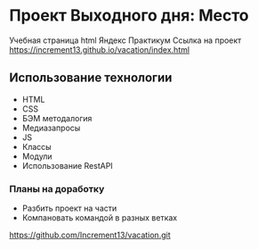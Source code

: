 # Проект Выходного дня: Место

Учебная страница html Яндекс Практикум
Ссылка на проект https://increment13.github.io/vacation/index.html
## Использование технологии

* HTML
* CSS
* БЭМ методалогия
* Медиазапросы
* JS
* Классы 
* Модули
* Использование RestAPI 

### Планы на доработку
* Разбить проект на части 
* Компановать командой в разных ветках  


https://github.com/Increment13/vacation.git